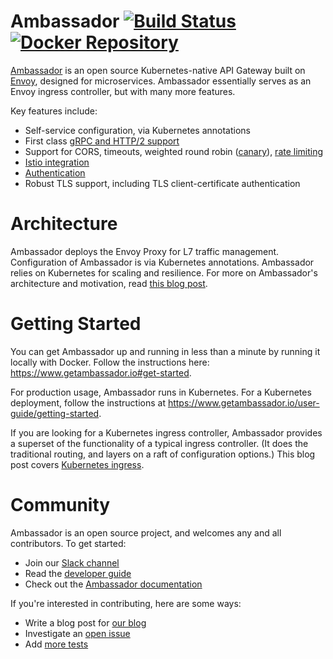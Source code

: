 Ambassador [![Build Status](https://travis-ci.org/datawire/ambassador.png?branch=master)](https://travis-ci.org/datawire/ambassador) [![Docker Repository](https://quay.io/repository/datawire/ambassador/status "Docker Repository")](https://quay.io/repository/datawire/ambassador)
==========

[Ambassador](https://www.getambassador.io) is an open source Kubernetes-native API Gateway built on [Envoy](https://www.envoyproxy.io), designed for microservices. Ambassador essentially serves as an Envoy ingress controller, but with many more features.

Key features include:

* Self-service configuration, via Kubernetes annotations
* First class [gRPC and HTTP/2 support](https://www.getambassador.io/user-guide/grpc)
* Support for CORS, timeouts, weighted round robin ([canary](https://www.getambassador.io/reference/canary)), [rate limiting](https://www.getambassador.io/reference/services/rate-limit-service)
* [Istio integration](https://www.getambassador.io/user-guide/with-istio)
* [Authentication](https://www.getambassador.io/reference/services/auth-service)
* Robust TLS support, including TLS client-certificate authentication

Architecture
============

Ambassador deploys the Envoy Proxy for L7 traffic management. Configuration of Ambassador is via Kubernetes annotations. Ambassador relies on Kubernetes for scaling and resilience. For more on Ambassador's architecture and motivation, read [this blog post](https://blog.getambassador.io/building-ambassador-an-open-source-api-gateway-on-kubernetes-and-envoy-ed01ed520844).

Getting Started
===============

You can get Ambassador up and running in less than a minute by running it locally with Docker. Follow the instructions here: https://www.getambassador.io#get-started.

For production usage, Ambassador runs in Kubernetes. For a Kubernetes deployment, follow the instructions at https://www.getambassador.io/user-guide/getting-started.

If you are looking for a Kubernetes ingress controller, Ambassador provides a superset of the functionality of a typical ingress controller. (It does the traditional routing, and layers on a raft of configuration options.) This blog post covers [Kubernetes ingress](https://blog.getambassador.io/kubernetes-ingress-nodeport-load-balancers-and-ingress-controllers-6e29f1c44f2d).

Community
=========

Ambassador is an open source project, and welcomes any and all contributors. To get started:

* Join our [Slack channel](https://d6e.co/slack)
* Read the [developer guide](BUILDING.md)
* Check out the [Ambassador documentation](https://www.getambassador.io/about/why-ambassador)

If you're interested in contributing, here are some ways:

* Write a blog post for [our blog](https://blog.getambassador.io)
* Investigate an [open issue](https://github.com/datawire/ambassador/issues)
* Add [more tests](https://github.com/datawire/ambassador/tree/develop/end-to-end)
